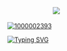 ㅤㅤㅤㅤㅤㅤㅤㅤ![](https://komarev.com/ghpvc/?username=antonkomarev&color=b5b5b5&label=۶ৎ)


[![1000002393](https://github.com/user-attachments/assets/1e0ecec5-eaa3-42dd-ba88-95fc76cc0ac0)](https://rentry.co/victimising)

[![Typing SVG](https://readme-typing-svg.demolab.com?font=Bebas+Neue&pause=1000&color=BDC2C5&width=435&lines=%22The+guilt+is+eating+him+alive.%22;No+girl+that+was+me+my+bad+%F0%9F%98%AD%F0%9F%98%AD;I+was+hungry)](https://git.io/typing-svg)
